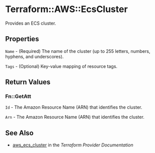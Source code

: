 # Terraform::AWS::EcsCluster

Provides an ECS cluster.

## Properties

`Name` - (Required) The name of the cluster (up to 255 letters, numbers, hyphens, and underscores).

`Tags` - (Optional) Key-value mapping of resource tags.


## Return Values

### Fn::GetAtt

`Id` - The Amazon Resource Name (ARN) that identifies the cluster.

`Arn` - The Amazon Resource Name (ARN) that identifies the cluster.

## See Also

* [aws_ecs_cluster](https://www.terraform.io/docs/providers/aws/r/ecs_cluster.html) in the _Terraform Provider Documentation_